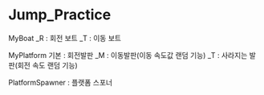 # Jump_Practice

MyBoat
_R : 회전 보트
_T : 이동 보트

MyPlatform
기본 : 회전발판
_M : 이동발판(이동 속도값 랜덤 기능)
_T : 사라지는 발판(회전 속도 랜덤 기능)

PlatformSpawner : 플랫폼 스포너
